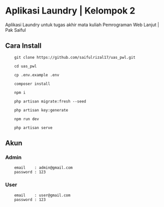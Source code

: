 # Aplikasi Laundry | Kelompok 2
Aplikasi Laundry untuk tugas akhir mata kuliah Pemrograman Web Lanjut | Pak Saiful

## Cara Install
```shell
    git clone https://github.com/saifulrizal17/uas_pwl.git

    cd uas_pwl

    cp .env.example .env

    composer install

    npm i

    php artisan migrate:fresh --seed

    php artisan key:generate

    npm run dev

    php artisan serve

```
## Akun
### Admin
```shell
    email    : admin@gmail.com
    password : 123
```
### User
```shell
    email    : user@gmail.com
    password : 123
```